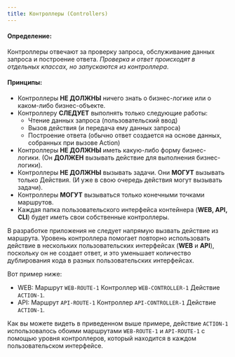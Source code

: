 ```yaml
---
title: Контроллеры (Controllers)
---
```

#### Определение:

Контроллеры отвечают за проверку запроса, обслуживание данных запроса и построение ответа. *Проверка и ответ происходят в отдельных классах, но запускаются из контроллера*.

#### Принципы:

- Контроллеры <false>**НЕ ДОЛЖНЫ**</false> ничего знать о бизнес-логике или о каком-либо бизнес-объекте.
- Контроллеру <true>**СЛЕДУЕТ**</true> выполнять только следующие работы:
  - Чтение данных запроса (пользовательский ввод)
  - Вызов действия (и передача ему данных запроса)
  - Построение ответа (обычно ответ создается на основе данных, собранных при вызове Action)
- Контроллеры <false>**НЕ ДОЛЖНЫ**</false> иметь какую-либо форму бизнес-логики. (Он <true>**ДОЛЖЕН**</true> вызывать действие для выполнения бизнес-логики).
- Контроллеры <false>**НЕ ДОЛЖНЫ**</false> вызывать задачи. Они <else>**МОГУТ**</else> вызывать только Действия. (И уже в свою очередь действия могут вызывать задачи).
- Контроллеры <else>**МОГУТ**</else> вызываться только конечными точками маршрутов.
- Каждая папка пользовательского интерфейса контейнера (**WEB, API, CLI**) будет иметь свои собственные контроллеры.

В разработке приложения не следует напрямую вызвать действие из маршрута. Уровень контроллера помогает повторно использовать действие в нескольких пользовательских интерфейсах (**WEB** и **API**), поскольку он не создает ответ, и это уменьшает количество дублирования кода в разных пользовательских интерфейсах.

Вот пример ниже:

- WEB: Маршрут <c>`WEB-ROUTE-1`</c> <ar/> Контроллер <f>`WEB-CONTROLLER-1`</f> <ar/> Действие <v>`ACTION-1`</v>.
- API: Маршрут <c>`API-ROUTE-1`</c> <ar/> Контроллер <f>`API-CONTROLLER-1`</f> <ar/> Действие <v>`ACTION-1`</v>.

Как вы можете видеть в приведенном выше примере, действие <v>`ACTION-1`</v> использовалось обоими маршрутами <c>`WEB-ROUTE-1`</c> и <c>`API-ROUTE-1`</c> с помощью уровня контроллеров, который находится в каждом пользовательском интерфейсе.
